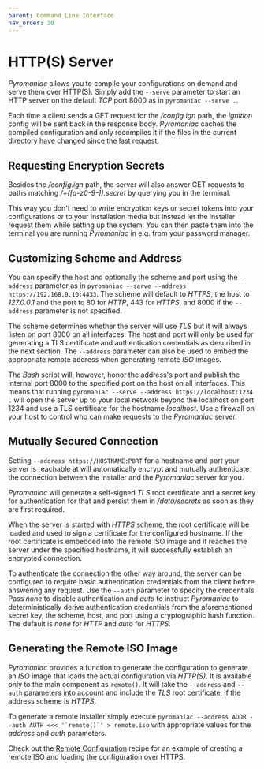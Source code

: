 ```yaml
---
parent: Command Line Interface
nav_order: 30
---
```


# HTTP(S) Server
*Pyromaniac* allows you to compile your configurations on demand and serve them
over HTTP(S). Simply add the `--serve` parameter to start an HTTP server on
the default *TCP* port 8000 as in `pyromaniac --serve .`.

Each time a client sends a GET request for the */config.ign* path, the
*Ignition* config will be sent back in the response body. *Pyromaniac* caches
the compiled configuration and only recompiles it if the files in the current
directory have changed since the last request.

## Requesting Encryption Secrets
Besides the */config.ign* path, the server will also answer GET requests to
paths matching */+([a-z0-9-]).secret* by querying you in the terminal.

This way you don't need to write encryption keys or secret tokens into your
configurations or to your installation media but instead let the installer
request them while setting up the system. You can then paste them into the
terminal you are running *Pyromaniac* in e.g. from your password manager.

## Customizing Scheme and Address
You can specify the host and optionally the scheme and port using the
`--address` parameter as in `pyromaniac --serve
--address https://192.168.0.10:4433`. The scheme will default to *HTTPS*, the
host to *127.0.0.1* and the port to 80 for *HTTP*, 443 for *HTTPS*, and 8000 if
the `--address` parameter is not specified.

The scheme determines whether the server will use *TLS* but it will always
listen on port 8000 on all interfaces. The host and port will only be used for
generating a TLS certificate and authentication credentials as described
in the next section. The `--address` parameter can also be used to embed the
appropriate remote address when generating remote *ISO* images.

The *Bash* script will, however, honor the address's port and publish the
internal port 8000 to the specified port on the host on all interfaces. This
means that running `pyromaniac --serve --address https://localhost:1234 .`
will open the server up to your local network beyond the localhost on port 1234
and use a TLS certificate for the hostname *localhost*. Use a firewall on your
host to control who can make requests to the *Pyromaniac* server.

## Mutually Secured Connection
Setting `--address https://HOSTNAME:PORT` for a hostname and port your server
is reachable at will automatically encrypt and mutually authenticate the
connection between the installer and the *Pyromaniac* server for you. 

*Pyromaniac* will generate a self-signed *TLS* root certificate and a secret
key for authentication for that and persist them in */data/secrets* as soon as
they are first required.

When the server is started with *HTTPS* scheme, the root certificate will be
loaded and used to sign a certificate for the configured hostname. If the root
certificate is embedded into the remote ISO image and it reaches the server
under the specified hostname, it will successfully establish an encrypted
connection.

To authenticate the connection the other way around, the server can be
configured to require basic authentication credentials from the client before
answering any request. Use the `--auth` parameter to specify the credentials.
Pass *none* to disable authentication and *auto* to instruct *Pyromaniac* to
deterministically derive authentication credentials from the aforementioned
secret key, the scheme, host, and port using a cryptographic hash function. The
default is *none* for *HTTP* and *auto* for *HTTPS*.

## Generating the Remote ISO Image
*Pyromaniac* provides a function to generate the configuration to generate an
*ISO* image that loads the actual configuration via *HTTP(S)*. It is available
only to the main component as `remote()`. It will take the `--address` and
`--auth` parameters into account and include the *TLS* root certificate, if the
address scheme is *HTTPS*.

To generate a remote installer simply execute ``pyromaniac --address ADDR
--auth AUTH <<< '`remote()`' > remote.iso`` with appropriate values for the
*address* and *auth* parameters.

Check out the [Remote Configuration][recipe] recipe for an example of creating
a remote ISO and loading the configuration over HTTPS.

[recipe]: recipes-remote.md
